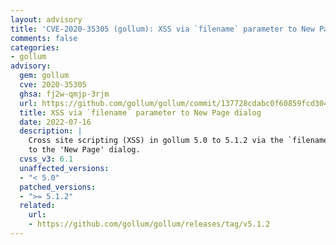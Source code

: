 ```yaml
---
layout: advisory
title: 'CVE-2020-35305 (gollum): XSS via `filename` parameter to New Page dialog'
comments: false
categories:
- gollum
advisory:
  gem: gollum
  cve: 2020-35305
  ghsa: fj2w-qmjp-3rjm
  url: https://github.com/gollum/gollum/commit/137728cdabc0f60859fcd30404ad2b8fff6ef715
  title: XSS via `filename` parameter to New Page dialog
  date: 2022-07-16
  description: |
    Cross site scripting (XSS) in gollum 5.0 to 5.1.2 via the `filename` parameter
    to the 'New Page' dialog.
  cvss_v3: 6.1
  unaffected_versions:
  - "< 5.0"
  patched_versions:
  - ">= 5.1.2"
  related:
    url:
    - https://github.com/gollum/gollum/releases/tag/v5.1.2
---
```


